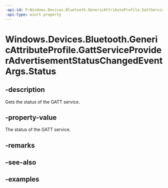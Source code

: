 ```yaml
---
-api-id: P:Windows.Devices.Bluetooth.GenericAttributeProfile.GattServiceProviderAdvertisementStatusChangedEventArgs.Status
-api-type: winrt property
---
```


<!-- Property syntax.
public GattServiceProviderAdvertisementStatus Status { get; }
-->

# Windows.Devices.Bluetooth.GenericAttributeProfile.GattServiceProviderAdvertisementStatusChangedEventArgs.Status

## -description
Gets the status of the GATT service.

## -property-value
The status of the GATT service.

## -remarks

## -see-also

## -examples

